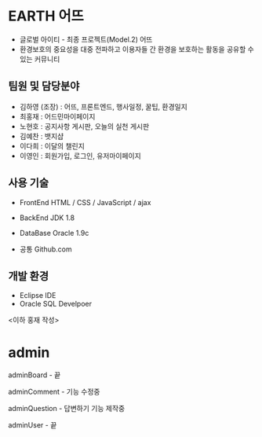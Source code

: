 # EARTH 어뜨
  - 글로벌 아이티 - 최종 프로젝트(Model.2) 어뜨
  - 환경보호의 중요성을 대중 전파하고 이용자들 간 환경을 보호하는 활동을 공유할 수 있는 커뮤니티
  
## 팀원 및 담당분야
  - 김하영 (조장) : 어뜨, 프론트엔드, 행사일정, 꿀팁, 환경일지 
  - 최홍재 : 어드민마이페이지
  - 노현호 : 공지사항 게시판, 오늘의 실천 게시판
  - 김예찬 : 뱃지샵
  - 이다희 : 이달의 챌린지
  - 이영인 : 회원가입, 로그인, 유저마이페이지

## 사용 기술
  - FrontEnd
    HTML / CSS / JavaScript / ajax
    
  - BackEnd
    JDK 1.8
    
  - DataBase
    Oracle 1.9c
    
  - 공통
    Github.com
   
## 개발 환경
  - Eclipse IDE
  - Oracle SQL Develpoer
  
  
<이하 홍재 작성>
# admin
adminBoard - 끝

adminComment - 기능 수정중

adminQuestion - 답변하기 기능 제작중

adminUser - 끝


